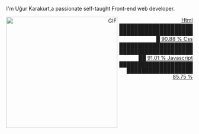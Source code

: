 I'm Uğur Karakurt,a passionate self-taught Front-end web developer.<a align="right" href="https://www.linkedin.com/in/u%C4%9Fur-karakurt-8b77b6154/" target="_blank">

<img align="left" alt="GIF" src="https://media.giphy.com/media/2vnGKHTRcuOTAkT2qA/giphy.gif" height="300" />

Html        █████████████████████████████████████████  90.88 %
Css         ██████████████████████████████████████████  91.01 %
Javascript  ██████████████████████████████████████  85.75 %


